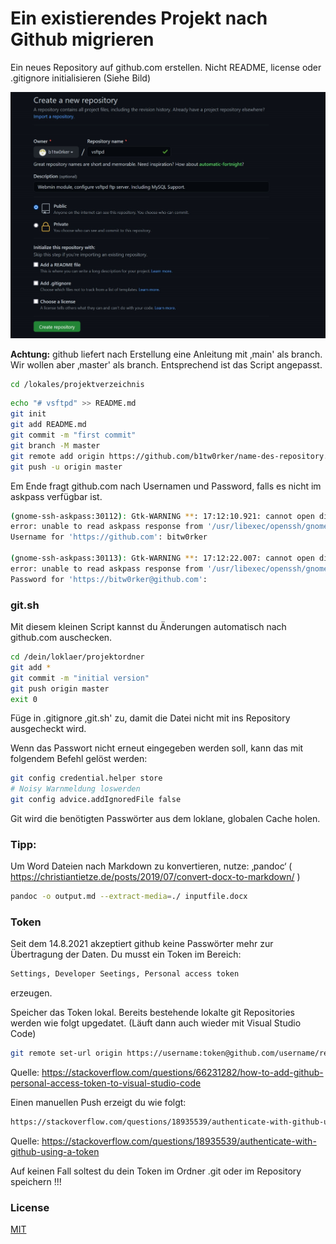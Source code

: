 # Ein existierendes Projekt nach Github migrieren

Ein neues Repository auf github.com erstellen. Nicht README, license
oder .gitignore initialisieren (Siehe Bild)

![Create an new Repo](.//media/image1.jpeg)


**Achtung:** github liefert nach Erstellung eine Anleitung mit ‚main'
als branch. Wir wollen aber ‚master' als branch. Entsprechend ist das
Script angepasst.

```bash
cd /lokales/projektverzeichnis
```

```bash
echo "# vsftpd" >> README.md
git init
git add README.md
git commit -m "first commit"
git branch -M master
git remote add origin https://github.com/b1tw0rker/name-des-repository.git
git push -u origin master
```



Em Ende fragt github.com nach Usernamen und Password, falls es nicht im
askpass verfügbar ist.

```bash
(gnome-ssh-askpass:30112): Gtk-WARNING **: 17:12:10.921: cannot open display:
error: unable to read askpass response from '/usr/libexec/openssh/gnome-ssh-askpass'
Username for 'https://github.com': bitw0rker

(gnome-ssh-askpass:30113): Gtk-WARNING **: 17:12:22.007: cannot open display:
error: unable to read askpass response from '/usr/libexec/openssh/gnome-ssh-askpass'
Password for 'https://bitw0rker@github.com':
```


### git.sh
Mit diesem kleinen Script kannst du Änderungen automatisch nach
github.com auschecken.


```bash
cd /dein/loklaer/projektordner
git add *
git commit -m "initial version"
git push origin master
exit 0
```

Füge in .gitignore ‚git.sh' zu, damit die Datei nicht mit ins Repository
ausgecheckt wird.


Wenn das Passwort nicht erneut eingegeben werden soll, kann das mit
folgendem Befehl gelöst werden:


```bash
git config credential.helper store
# Noisy Warnmeldung loswerden
git config advice.addIgnoredFile false
```


Git wird die benötigten Passwörter aus dem loklane, globalen Cache
holen.

### Tipp:
Um Word Dateien nach Markdown zu konvertieren, nutze: ‚pandoc‘ 
( https://christiantietze.de/posts/2019/07/convert-docx-to-markdown/ )


```bash
pandoc -o output.md --extract-media=./ inputfile.docx
```

### Token 

Seit dem 14.8.2021 akzeptiert github keine Passwörter mehr zur Übertragung der Daten. Du musst ein Token im Bereich:

```bash
Settings, Developer Seetings, Personal access token
```
erzeugen.

Speicher das Token lokal.
Bereits bestehende lokalte git Repositories werden wie folgt upgedatet. (Läuft dann auch wieder mit Visual Studio Code)

```bash
git remote set-url origin https://username:token@github.com/username/repository.git
```
Quelle: https://stackoverflow.com/questions/66231282/how-to-add-github-personal-access-token-to-visual-studio-code

Einen manuellen Push erzeigt du wie folgt:

```bash
https://stackoverflow.com/questions/18935539/authenticate-with-github-using-a-token
```
Quelle: https://stackoverflow.com/questions/18935539/authenticate-with-github-using-a-token

Auf keinen Fall soltest du dein Token im Ordner .git oder im Repository speichern !!!

### License
[MIT](https://choosealicense.com/licenses/mit/)
